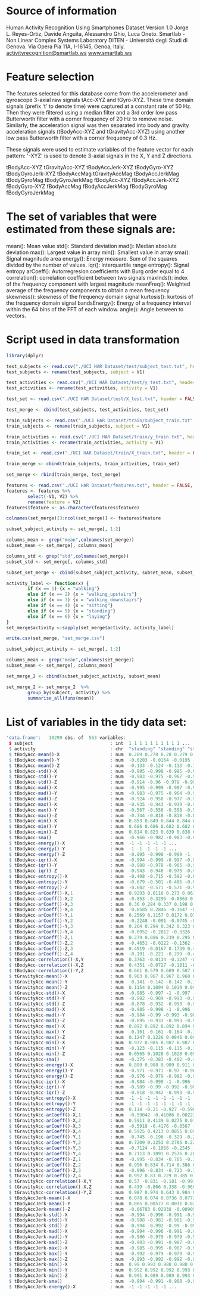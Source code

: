 # Source of information

Human Activity Recognition Using Smartphones Dataset
Version 1.0
Jorge L. Reyes-Ortiz, Davide Anguita, Alessandro Ghio, Luca Oneto.
Smartlab - Non Linear Complex Systems Laboratory
DITEN - Università degli Studi di Genova.
Via Opera Pia 11A, I-16145, Genoa, Italy.
activityrecognition@smartlab.ws
www.smartlab.ws

# Feature selection

The features selected for this database come from the accelerometer and gyroscope 3-axial raw signals tAcc-XYZ and tGyro-XYZ. These time domain signals (prefix 't' to denote time) were captured at a constant rate of 50 Hz. Then they were filtered using a median filter and a 3rd order low pass Butterworth filter with a corner frequency of 20 Hz to remove noise. Similarly, the acceleration signal was then separated into body and gravity acceleration signals (tBodyAcc-XYZ and tGravityAcc-XYZ) using another low pass Butterworth filter with a corner frequency of 0.3 Hz.

These signals were used to estimate variables of the feature vector for each pattern:
'-XYZ' is used to denote 3-axial signals in the X, Y and Z directions.

tBodyAcc-XYZ
tGravityAcc-XYZ
tBodyAccJerk-XYZ
tBodyGyro-XYZ
tBodyGyroJerk-XYZ
tBodyAccMag
tGravityAccMag
tBodyAccJerkMag
tBodyGyroMag
tBodyGyroJerkMag
fBodyAcc-XYZ
fBodyAccJerk-XYZ
fBodyGyro-XYZ
fBodyAccMag
fBodyAccJerkMag
fBodyGyroMag
fBodyGyroJerkMag

# The set of variables that were estimated from these signals are: 

mean(): Mean value
std(): Standard deviation
mad(): Median absolute deviation 
max(): Largest value in array
min(): Smallest value in array
sma(): Signal magnitude area
energy(): Energy measure. Sum of the squares divided by the number of values. 
iqr(): Interquartile range 
entropy(): Signal entropy
arCoeff(): Autorregresion coefficients with Burg order equal to 4
correlation(): correlation coefficient between two signals
maxInds(): index of the frequency component with largest magnitude
meanFreq(): Weighted average of the frequency components to obtain a mean frequency
skewness(): skewness of the frequency domain signal 
kurtosis(): kurtosis of the frequency domain signal 
bandsEnergy(): Energy of a frequency interval within the 64 bins of the FFT of each window.
angle(): Angle between to vectors.

# Script used in data transformation

```R
library(dplyr)

test_subjects <- read.csv("./UCI HAR Dataset/test/subject_test.txt", header = FALSE)
test_subjects <- rename(test_subjects, subject = V1)

test_activities <- read.csv("./UCI HAR Dataset/test/y_test.txt", header = FALSE)
test_activities <- rename(test_activities, activity = V1)

test_set <- read.csv("./UCI HAR Dataset/test/X_test.txt", header = FALSE, sep = "")

test_merge <- cbind(test_subjects, test_activities, test_set)

train_subjects <- read.csv("./UCI HAR Dataset/train/subject_train.txt", header = FALSE)
train_subjects <- rename(train_subjects, subject = V1)

train_activities <- read.csv("./UCI HAR Dataset/train/y_train.txt", header = FALSE)
train_activities <- rename(train_activities, activity = V1)

train_set <- read.csv("./UCI HAR Dataset/train/X_train.txt", header = FALSE, sep = "")

train_merge <- cbind(train_subjects, train_activities, train_set)

set_merge <- rbind(train_merge, test_merge)

features <- read.csv("./UCI HAR Dataset/features.txt", header = FALSE, sep = "")
features <- features %>% 
        select(-V1, V2) %>% 
        rename(feature = V2)
features$feature <- as.character(features$feature)

colnames(set_merge)[3:ncol(set_merge)] <- features$feature

subset_subject_activity <- set_merge[, 1:2]

columns_mean <- grep("mean",colnames(set_merge))
subset_mean <- set_merge[, columns_mean]

columns_std <- grep("std",colnames(set_merge))
subset_std <- set_merge[, columns_std]

subset_set_merge <- cbind(subset_subject_activity, subset_mean, subset_std)

activity_label <- function(x) {
        if (x == 1) {x = "walking"}
        else if (x == 2) {x = "walking_upstairs"}        
        else if (x == 3) {x = "walking_downstairs"}        
        else if (x == 4) {x = "sitting"}        
        else if (x == 5) {x = "standing"}        
        else if (x == 6) {x = "laying"}        
}
set_merge$activity <-sapply(set_merge$activity, activity_label)

write.csv(set_merge, "set_merge.csv")

subset_subject_activity <- set_merge[, 1:2]

columns_mean <- grep("mean",colnames(set_merge))
subset_mean <- set_merge[, columns_mean]

set_merge_2 <- cbind(subset_subject_activity, subset_mean)

set_merge_2 <- set_merge_2  %>% 
        group_by(subject, activity) %>%
        summarise_all(funs(mean))
```
# List of variables in the tidy data set:

```R
'data.frame':	10299 obs. of  563 variables:
 $ subject                             : int  1 1 1 1 1 1 1 1 1 1 ...
 $ activity                            : chr  "standing" "standing" "standing" "standing" ...
 $ tBodyAcc-mean()-X                   : num  0.289 0.278 0.28 0.279 0.277 ...
 $ tBodyAcc-mean()-Y                   : num  -0.0203 -0.0164 -0.0195 -0.0262 -0.0166 ...
 $ tBodyAcc-mean()-Z                   : num  -0.133 -0.124 -0.113 -0.123 -0.115 ...
 $ tBodyAcc-std()-X                    : num  -0.995 -0.998 -0.995 -0.996 -0.998 ...
 $ tBodyAcc-std()-Y                    : num  -0.983 -0.975 -0.967 -0.983 -0.981 ...
 $ tBodyAcc-std()-Z                    : num  -0.914 -0.96 -0.979 -0.991 -0.99 ...
 $ tBodyAcc-mad()-X                    : num  -0.995 -0.999 -0.997 -0.997 -0.998 ...
 $ tBodyAcc-mad()-Y                    : num  -0.983 -0.975 -0.964 -0.983 -0.98 ...
 $ tBodyAcc-mad()-Z                    : num  -0.924 -0.958 -0.977 -0.989 -0.99 ...
 $ tBodyAcc-max()-X                    : num  -0.935 -0.943 -0.939 -0.939 -0.942 ...
 $ tBodyAcc-max()-Y                    : num  -0.567 -0.558 -0.558 -0.576 -0.569 ...
 $ tBodyAcc-max()-Z                    : num  -0.744 -0.818 -0.818 -0.83 -0.825 ...
 $ tBodyAcc-min()-X                    : num  0.853 0.849 0.844 0.844 0.849 ...
 $ tBodyAcc-min()-Y                    : num  0.686 0.686 0.682 0.682 0.683 ...
 $ tBodyAcc-min()-Z                    : num  0.814 0.823 0.839 0.838 0.838 ...
 $ tBodyAcc-sma()                      : num  -0.966 -0.982 -0.983 -0.986 -0.993 ...
 $ tBodyAcc-energy()-X                 : num  -1 -1 -1 -1 -1 ...
 $ tBodyAcc-energy()-Y                 : num  -1 -1 -1 -1 -1 ...
 $ tBodyAcc-energy()-Z                 : num  -0.995 -0.998 -0.999 -1 -1 ...
 $ tBodyAcc-iqr()-X                    : num  -0.994 -0.999 -0.997 -0.997 -0.998 ...
 $ tBodyAcc-iqr()-Y                    : num  -0.988 -0.978 -0.965 -0.984 -0.981 ...
 $ tBodyAcc-iqr()-Z                    : num  -0.943 -0.948 -0.975 -0.986 -0.991 ...
 $ tBodyAcc-entropy()-X                : num  -0.408 -0.715 -0.592 -0.627 -0.787 ...
 $ tBodyAcc-entropy()-Y                : num  -0.679 -0.501 -0.486 -0.851 -0.559 ...
 $ tBodyAcc-entropy()-Z                : num  -0.602 -0.571 -0.571 -0.912 -0.761 ...
 $ tBodyAcc-arCoeff()-X,1              : num  0.9293 0.6116 0.273 0.0614 0.3133 ...
 $ tBodyAcc-arCoeff()-X,2              : num  -0.853 -0.3295 -0.0863 0.0748 -0.1312 ...
 $ tBodyAcc-arCoeff()-X,3              : num  0.36 0.284 0.337 0.198 0.191 ...
 $ tBodyAcc-arCoeff()-X,4              : num  -0.0585 0.2846 -0.1647 -0.2643 0.0869 ...
 $ tBodyAcc-arCoeff()-Y,1              : num  0.2569 0.1157 0.0172 0.0725 0.2576 ...
 $ tBodyAcc-arCoeff()-Y,2              : num  -0.2248 -0.091 -0.0745 -0.1553 -0.2725 ...
 $ tBodyAcc-arCoeff()-Y,3              : num  0.264 0.294 0.342 0.323 0.435 ...
 $ tBodyAcc-arCoeff()-Y,4              : num  -0.0952 -0.2812 -0.3326 -0.1708 -0.3154 ...
 $ tBodyAcc-arCoeff()-Z,1              : num  0.279 0.086 0.239 0.295 0.44 ...
 $ tBodyAcc-arCoeff()-Z,2              : num  -0.4651 -0.0222 -0.1362 -0.3061 -0.2691 ...
 $ tBodyAcc-arCoeff()-Z,3              : num  0.4919 -0.0167 0.1739 0.4821 0.1794 ...
 $ tBodyAcc-arCoeff()-Z,4              : num  -0.191 -0.221 -0.299 -0.47 -0.089 ...
 $ tBodyAcc-correlation()-X,Y          : num  0.3763 -0.0134 -0.1247 -0.3057 -0.1558 ...
 $ tBodyAcc-correlation()-X,Z          : num  0.4351 -0.0727 -0.1811 -0.3627 -0.1898 ...
 $ tBodyAcc-correlation()-Y,Z          : num  0.661 0.579 0.609 0.507 0.599 ...
 $ tGravityAcc-mean()-X                : num  0.963 0.967 0.967 0.968 0.968 ...
 $ tGravityAcc-mean()-Y                : num  -0.141 -0.142 -0.142 -0.144 -0.149 ...
 $ tGravityAcc-mean()-Z                : num  0.1154 0.1094 0.1019 0.0999 0.0945 ...
 $ tGravityAcc-std()-X                 : num  -0.985 -0.997 -1 -0.997 -0.998 ...
 $ tGravityAcc-std()-Y                 : num  -0.982 -0.989 -0.993 -0.981 -0.988 ...
 $ tGravityAcc-std()-Z                 : num  -0.878 -0.932 -0.993 -0.978 -0.979 ...
 $ tGravityAcc-mad()-X                 : num  -0.985 -0.998 -1 -0.996 -0.998 ...
 $ tGravityAcc-mad()-Y                 : num  -0.984 -0.99 -0.993 -0.981 -0.989 ...
 $ tGravityAcc-mad()-Z                 : num  -0.895 -0.933 -0.993 -0.978 -0.979 ...
 $ tGravityAcc-max()-X                 : num  0.892 0.892 0.892 0.894 0.894 ...
 $ tGravityAcc-max()-Y                 : num  -0.161 -0.161 -0.164 -0.164 -0.167 ...
 $ tGravityAcc-max()-Z                 : num  0.1247 0.1226 0.0946 0.0934 0.0917 ...
 $ tGravityAcc-min()-X                 : num  0.977 0.985 0.987 0.987 0.987 ...
 $ tGravityAcc-min()-Y                 : num  -0.123 -0.115 -0.115 -0.121 -0.122 ...
 $ tGravityAcc-min()-Z                 : num  0.0565 0.1028 0.1028 0.0958 0.0941 ...
 $ tGravityAcc-sma()                   : num  -0.375 -0.383 -0.402 -0.4 -0.4 ...
 $ tGravityAcc-energy()-X              : num  0.899 0.908 0.909 0.911 0.912 ...
 $ tGravityAcc-energy()-Y              : num  -0.971 -0.971 -0.97 -0.969 -0.967 ...
 $ tGravityAcc-energy()-Z              : num  -0.976 -0.979 -0.982 -0.982 -0.984 ...
 $ tGravityAcc-iqr()-X                 : num  -0.984 -0.999 -1 -0.996 -0.998 ...
 $ tGravityAcc-iqr()-Y                 : num  -0.989 -0.99 -0.992 -0.981 -0.991 ...
 $ tGravityAcc-iqr()-Z                 : num  -0.918 -0.942 -0.993 -0.98 -0.98 ...
 $ tGravityAcc-entropy()-X             : num  -1 -1 -1 -1 -1 -1 -1 -1 -1 -1 ...
 $ tGravityAcc-entropy()-Y             : num  -1 -1 -1 -1 -1 -1 -1 -1 -1 -1 ...
 $ tGravityAcc-entropy()-Z             : num  0.114 -0.21 -0.927 -0.596 -0.617 ...
 $ tGravityAcc-arCoeff()-X,1           : num  -0.59042 -0.41006 0.00223 -0.06493 -0.25727 ...
 $ tGravityAcc-arCoeff()-X,2           : num  0.5911 0.4139 0.0275 0.0754 0.2689 ...
 $ tGravityAcc-arCoeff()-X,3           : num  -0.5918 -0.4176 -0.0567 -0.0858 -0.2807 ...
 $ tGravityAcc-arCoeff()-X,4           : num  0.5925 0.4213 0.0855 0.0962 0.2926 ...
 $ tGravityAcc-arCoeff()-Y,1           : num  -0.745 -0.196 -0.329 -0.295 -0.167 ...
 $ tGravityAcc-arCoeff()-Y,2           : num  0.7209 0.1253 0.2705 0.2283 0.0899 ...
 $ tGravityAcc-arCoeff()-Y,3           : num  -0.7124 -0.1056 -0.2545 -0.2063 -0.0663 ...
 $ tGravityAcc-arCoeff()-Y,4           : num  0.7113 0.1091 0.2576 0.2048 0.0671 ...
 $ tGravityAcc-arCoeff()-Z,1           : num  -0.995 -0.834 -0.705 -0.385 -0.237 ...
 $ tGravityAcc-arCoeff()-Z,2           : num  0.996 0.834 0.714 0.386 0.239 ...
 $ tGravityAcc-arCoeff()-Z,3           : num  -0.996 -0.834 -0.723 -0.387 -0.241 ...
 $ tGravityAcc-arCoeff()-Z,4           : num  0.992 0.83 0.729 0.385 0.241 ...
 $ tGravityAcc-correlation()-X,Y       : num  0.57 -0.831 -0.181 -0.991 -0.408 ...
 $ tGravityAcc-correlation()-X,Z       : num  0.439 -0.866 0.338 -0.969 -0.185 ...
 $ tGravityAcc-correlation()-Y,Z       : num  0.987 0.974 0.643 0.984 0.965 ...
 $ tBodyAccJerk-mean()-X               : num  0.078 0.074 0.0736 0.0773 0.0734 ...
 $ tBodyAccJerk-mean()-Y               : num  0.005 0.00577 0.0031 0.02006 0.01912 ...
 $ tBodyAccJerk-mean()-Z               : num  -0.06783 0.02938 -0.00905 -0.00986 0.01678 ...
 $ tBodyAccJerk-std()-X                : num  -0.994 -0.996 -0.991 -0.993 -0.996 ...
 $ tBodyAccJerk-std()-Y                : num  -0.988 -0.981 -0.981 -0.988 -0.988 ...
 $ tBodyAccJerk-std()-Z                : num  -0.994 -0.992 -0.99 -0.993 -0.992 ...
 $ tBodyAccJerk-mad()-X                : num  -0.994 -0.996 -0.991 -0.994 -0.997 ...
 $ tBodyAccJerk-mad()-Y                : num  -0.986 -0.979 -0.979 -0.986 -0.987 ...
 $ tBodyAccJerk-mad()-Z                : num  -0.993 -0.991 -0.987 -0.991 -0.991 ...
 $ tBodyAccJerk-max()-X                : num  -0.985 -0.995 -0.987 -0.987 -0.997 ...
 $ tBodyAccJerk-max()-Y                : num  -0.992 -0.979 -0.979 -0.992 -0.992 ...
 $ tBodyAccJerk-max()-Z                : num  -0.993 -0.992 -0.992 -0.99 -0.99 ...
 $ tBodyAccJerk-min()-X                : num  0.99 0.993 0.988 0.988 0.994 ...
 $ tBodyAccJerk-min()-Y                : num  0.992 0.992 0.992 0.993 0.993 ...
 $ tBodyAccJerk-min()-Z                : num  0.991 0.989 0.989 0.993 0.986 ...
 $ tBodyAccJerk-sma()                  : num  -0.994 -0.991 -0.988 -0.993 -0.994 ...
 $ tBodyAccJerk-energy()-X             : num  -1 -1 -1 -1 -1 ...
```



